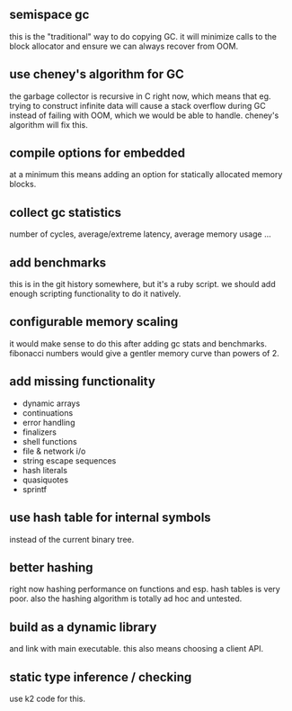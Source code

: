 ## semispace gc
this is the "traditional" way to do copying GC. it will
minimize calls to the block allocator and ensure we can
always recover from OOM.

## use cheney's algorithm for GC
the garbage collector is recursive in C right now, which
means that eg. trying to construct infinite data will cause
a stack overflow during GC instead of failing with OOM,
which we would be able to handle. cheney's algorithm will
fix this.

## compile options for embedded
at a minimum this means adding an option for statically
allocated memory blocks.

## collect gc statistics
number of cycles, average/extreme latency, average memory
usage ...

## add benchmarks
this is in the git history somewhere, but it's a ruby
script. we should add enough scripting functionality to do
it natively.

## configurable memory scaling
it would make sense to do this after adding gc stats and
benchmarks. fibonacci numbers would give a gentler memory
curve than powers of 2.

## add missing functionality
- dynamic arrays
- continuations 
- error handling
- finalizers
- shell functions
- file & network i/o
- string escape sequences
- hash literals
- quasiquotes
- sprintf

## use hash table for internal symbols
instead of the current binary tree.

## better hashing
right now hashing performance on functions and esp. hash
tables is very poor. also the hashing algorithm is totally
ad hoc and untested.

## build as a dynamic library
and link with main executable. this also means choosing a
client API.

## static type inference / checking
use k2 code for this.

